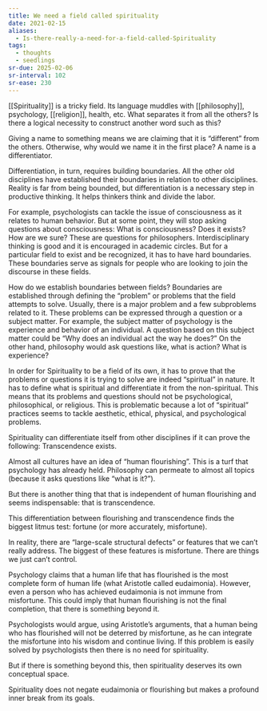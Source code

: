 ```yaml
---
title: We need a field called spirituality
date: 2021-02-15
aliases:
  - Is-there-really-a-need-for-a-field-called-Spirituality
tags:
  - thoughts
  - seedlings
sr-due: 2025-02-06
sr-interval: 102
sr-ease: 230
---
```

[[Spirituality]] is a tricky field. Its language muddles with [[philosophy]], psychology, [[religion]], health, etc. What separates it from all the others? Is there a logical necessity to construct another word such as this?

Giving a name to something means we are claiming that it is “different” from the others. Otherwise, why would we name it in the first place? A name is a differentiator.

Differentiation, in turn, requires building boundaries. All the other old disciplines have established their boundaries in relation to other disciplines. Reality is far from being bounded, but differentiation is a necessary step in productive thinking. It helps thinkers think and divide the labor.

For example, psychologists can tackle the issue of consciousness as it relates to human behavior. But at some point, they will stop asking questions about consciousness: What is consciousness? Does it exists? How are we sure? These are questions for philosophers. Interdisciplinary thinking is good and it is encouraged in academic circles. But for a particular field to exist and be recognized, it has to have hard boundaries. These boundaries serve as signals for people who are looking to join the discourse in these fields.

How do we establish boundaries between fields? Boundaries are established through defining the “problem” or problems that the field attempts to solve. Usually, there is a major problem and a few subproblems related to it. These problems can be expressed through a question or a subject matter. For example, the subject matter of psychology is the experience and behavior of an individual. A question based on this subject matter could be “Why does an individual act the way he does?” On the other hand, philosophy would ask questions like, what is action? What is experience?

In order for Spirituality to be a field of its own, it has to prove that the problems or questions it is trying to solve are indeed “spiritual” in nature. It has to define what is spiritual and differentiate it from the non-spiritual. This means that its problems and questions should not be psychological, philosophical, or religious. This is problematic because a lot of “spiritual” practices seems to tackle aesthetic, ethical, physical, and psychological problems.

Spirituality can differentiate itself from other disciplines if it can prove the following: Transcendence exists.

Almost all cultures have an idea of “human flourishing”. This is a turf that psychology has already held. Philosophy can permeate to almost all topics (because it asks questions like “what is it?”).

But there is another thing that that is independent of human flourishing and seems indispensable: that is transcendence.

This differentiation between flourishing and transcendence finds the biggest litmus test: fortune (or more accurately, misfortune).

In reality, there are “large-scale structural defects” or features that we can’t really address. The biggest of these features is misfortune. There are things we just can’t control.

Psychology claims that a human life that has flourished is the most complete form of human life (what Aristotle called eudaimonia). However, even a person who has achieved eudaimonia is not immune from misfortune. This could imply that human flourishing is not the final completion, that there is something beyond it.

Psychologists would argue, using Aristotle’s arguments, that a human being who has flourished will not be deterred by misfortune, as he can integrate the misfortune into his wisdom and continue living. If this problem is easily solved by psychologists then there is no need for spirituality.

But if there is something beyond this, then spirituality deserves its own conceptual space.

Spirituality does not negate eudaimonia or flourishing but makes a profound inner break from its goals.